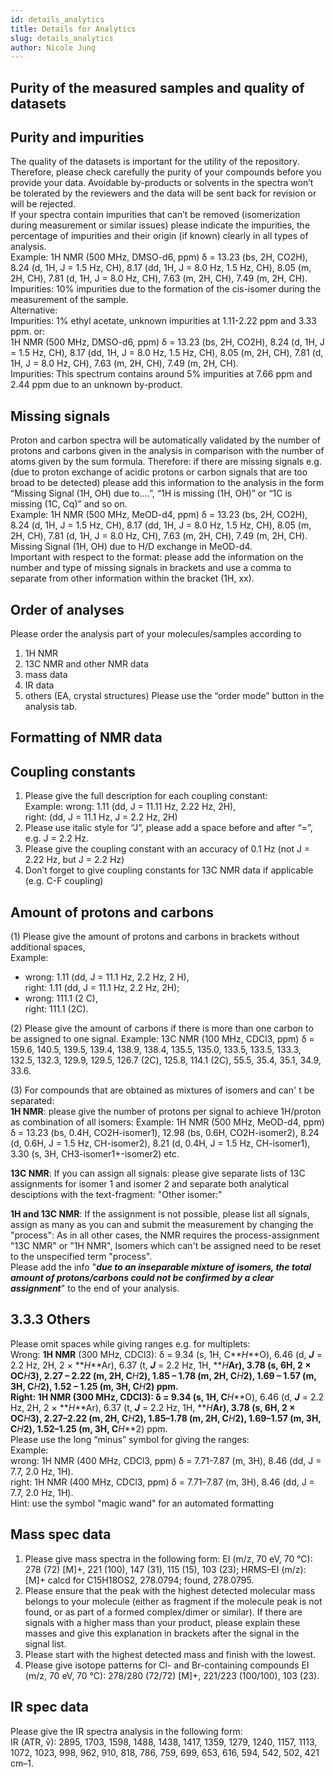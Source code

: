 ```yaml
---
id: details_analytics
title: Details for Analytics
slug: details_analytics
author: Nicole Jung
---
```


## Purity of the measured samples and quality of datasets
## Purity and impurities

The quality of the datasets is important for the utility of the repository. Therefore, please check carefully the purity of your compounds before you provide your data. Avoidable by-products or solvents in the spectra won’t be tolerated by the reviewers and the data will be sent back for revision or will be rejected. <!--truncate-->  
If your spectra contain impurities that can’t be removed (isomerization during measurement or similar issues) please indicate the impurities, the percentage of impurities and their origin (if known) clearly in all types of analysis.  
Example: 1H NMR (500 MHz, DMSO-d6, ppm) δ = 13.23 (bs, 2H, CO2H), 8.24 (d, 1H, J = 1.5 Hz, CH), 8.17 (dd, 1H, J = 8.0 Hz, 1.5 Hz, CH), 8.05 (m, 2H, CH), 7.81 (d, 1H, J = 8.0 Hz, CH), 7.63 (m, 2H, CH), 7.49 (m, 2H, CH).   
Impurities: 10% impurities due to the formation of the cis-isomer during the measurement of the sample.   
Alternative:   
Impurities: 1% ethyl acetate, unknown impurities at 1.11-2.22 ppm and 3.33 ppm.
or:   
1H NMR (500 MHz, DMSO-d6, ppm) δ = 13.23 (bs, 2H, CO2H), 8.24 (d, 1H, J = 1.5 Hz, CH), 8.17 (dd, 1H, J = 8.0 Hz, 1.5 Hz, CH), 8.05 (m, 2H, CH), 7.81 (d, 1H, J = 8.0 Hz, CH), 7.63 (m, 2H, CH), 7.49 (m, 2H, CH).  
Impurities: This spectrum contains around 5% impurities at 7.66 ppm and 2.44 ppm due to an unknown by-product.
## Missing signals 

Proton and carbon spectra will be automatically validated by the number of protons and carbons given in the analysis in comparison with the number of atoms given by the sum formula. Therefore: if there are missing signals e.g. (due to proton exchange of acidic protons or carbon signals that are too broad to be detected) please add this information to the analysis in the form “Missing Signal (1H, OH) due to....”, “1H is missing (1H, OH)” or “1C is missing (1C, Cq)” and so on.  
Example: 1H NMR (500 MHz, MeOD-d4, ppm) δ = 13.23 (bs, 2H, CO2H), 8.24 (d, 1H, J = 1.5 Hz, CH), 8.17 (dd, 1H, J = 8.0 Hz, 1.5 Hz, CH), 8.05 (m, 2H, CH), 7.81 (d, 1H, J = 8.0 Hz, CH), 7.63 (m, 2H, CH), 7.49 (m, 2H, CH). Missing Signal (1H, OH) due to H/D exchange in MeOD-d4.  
Important with respect to the format: please add the information on the number and type of missing signals in brackets and use a comma to separate from other information within the bracket (1H, xx). 

## Order of analyses
Please order the analysis part of your molecules/samples according to 
1. 1H NMR
2. 13C NMR and other NMR data
3. mass data
4. IR data
5. others (EA, crystal structures)
Please use the “order mode” button in the analysis tab. 
## Formatting of NMR data
## Coupling constants
1. Please give the full description for each coupling constant:   
Example: wrong: 1.11 (dd, J = 11.11 Hz, 2.22 Hz, 2H),  
right: (dd, J = 11.1 Hz, J = 2.2 Hz, 2H)
2. Please use italic style for “J”, please add a space before and after “=”, e.g. J = 2.2 Hz.
3. Please give the coupling constant with an accuracy of 0.1 Hz (not J = 2.22 Hz, but J = 2.2 Hz)
4. Don’t forget to give coupling constants for 13C NMR data if applicable (e.g. C-F coupling)
## Amount of protons and carbons
(1) Please give the amount of protons and carbons in brackets without additional spaces,  
Example: 
- wrong: 1.11 (dd, J = 11.1 Hz, 2.2 Hz, 2 H),  
right: 1.11 (dd, J = 11.1 Hz, 2.2 Hz, 2H); 
- wrong: 111.1 (2 C),  
right: 111.1 (2C). 


(2) Please give the amount of carbons if there is more than one carbon to be assigned to one signal. 
Example: 13C NMR (100 MHz, CDCl3, ppm) δ = 159.6, 140.5, 139.5, 139.4, 138.9, 138.4, 135.5, 135.0, 133.5, 133.5, 133.3, 132.5, 132.3, 129.9, 129.5, 126.7 (2C), 125.8, 114.1 (2C), 55.5, 35.4, 35.1, 34.9, 33.6.


(3) For compounds that are obtained as mixtures of isomers and can' t be separated:      
**1H NMR**: please give the number of protons per signal to achieve 1H/proton as combination of all isomers: 
Example: 1H NMR (500 MHz, MeOD-d4, ppm) δ = 13.23 (bs, 0.4H, CO2H-isomer1), 12.98 (bs, 0.6H, CO2H-isomer2), 8.24 (d, 0.6H, J = 1.5 Hz, CH-isomer2), 8.21 (d, 0.4H, J = 1.5 Hz, CH-isomer1), 3.30 (s, 3H, CH3-isomer1+-isomer2) etc. 

**13C NMR**: If you can assign all signals: please give separate lists of 13C assignments for isomer 1 and isomer 2 and separate both analytical desciptions with the text-fragment: "Other isomer:" 

**1H and 13C NMR**: If the assignment is not possible, please list all signals, assign as many as you can and submit the measurement by changing the "process": As in all other cases, the NMR requires the process-assignment "13C NMR" or "1H NMR", Isomers which can't be assigned need to be reset to the unspecified term "process".  
Please add the info "**_due to an inseparable mixture of isomers, the total amount of protons/carbons could not be confirmed by a clear assignment_**" to the end of your analysis.
## 3.3.3 Others

Please omit spaces while giving ranges e.g. for multiplets:  
Wrong: **1H NMR** (300 MHz, CDCl3): δ = 9.34 (s, 1H, C**_H_**O), 6.46 (d, **_J_** = 2.2 Hz, 2H, 2 × **_H_**Ar), 6.37 (t, **_J_** = 2.2 Hz, 1H, **_H_**Ar), 3.78 (s, 6H, 2 × OC**_H_**3), 2.27 – 2.22 (m, 2H, C**_H_**2), 1.85 – 1.78 (m, 2H, C**_H_**2), 1.69 – 1.57 (m, 3H, C**_H_**2), 1.52 – 1.25 (m, 3H, C**_H_**2) ppm.  
Right: **1H NMR** (300 MHz, CDCl3): δ = 9.34 (s, 1H, C**_H_**O), 6.46 (d, **_J_** = 2.2 Hz, 2H, 2 × **_H_**Ar), 6.37 (t, **_J_** = 2.2 Hz, 1H, **_H_**Ar), 3.78 (s, 6H, 2 × OC**_H_**3), 2.27–2.22 (m, 2H, C**_H_**2), 1.85–1.78 (m, 2H, C**_H_**2), 1.69–1.57 (m, 3H, C**_H_**2), 1.52–1.25 (m, 3H, C**_H_**2) ppm.  
Please use the long “minus” symbol for giving the ranges:  
Example:   
wrong: 1H NMR (400 MHz, CDCl3, ppm) δ = 7.71-7.87 (m, 3H), 8.46 (dd, J = 7.7, 2.0 Hz, 1H).  
right: 1H NMR (400 MHz, CDCl3, ppm) δ = 7.71–7.87 (m, 3H), 8.46 (dd, J = 7.7, 2.0 Hz, 1H).  
Hint: use the symbol "magic wand" for an automated formatting 
## Mass spec data 

1. Please give mass spectra in the following form:
EI (m/z, 70 eV, 70 °C): 278 (72) [M]+, 221 (100), 147 (31), 115 (15), 103 (23); HRMS–EI (m/z): [M]+ calcd for C15H18OS2, 278.0794; found, 278.0795.
2. Please ensure that the peak with the highest detected molecular mass belongs to your molecule (either as fragment if the molecule peak is not found, or as part of a formed complex/dimer or similar). If there are signals with a higher mass than your product, please explain these masses and give this explanation in brackets after the signal in the signal list. 
3. Please start with the highest detected mass and finish with the lowest. 
4. Please give isotope patterns for Cl- and Br-containing compounds
EI (m/z, 70 eV, 70 °C): 278/280 (72/72) [M]+, 221/223 (100/100), 103 (23).
## IR spec data

Please give the IR spectra analysis in the following form:  
IR (ATR, ṽ): 2895, 1703, 1598, 1488, 1438, 1417, 1359, 1279, 1240, 1157, 1113, 1072, 1023, 998, 962, 910, 818, 786, 759, 699, 653, 616, 594, 542, 502, 421 cm–1.
